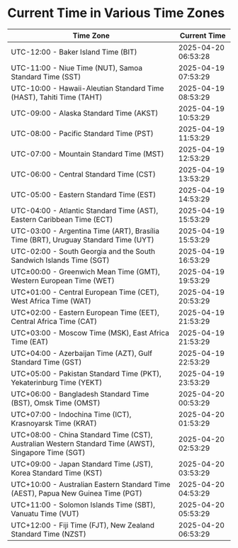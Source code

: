# Current Time in Various Time Zones

| Time Zone | Current Time |
|-----------|--------------|
| UTC-12:00 - Baker Island Time (BIT) | 2025-04-20 06:53:28 |
| UTC-11:00 - Niue Time (NUT), Samoa Standard Time (SST) | 2025-04-19 07:53:29 |
| UTC-10:00 - Hawaii-Aleutian Standard Time (HAST), Tahiti Time (TAHT) | 2025-04-19 08:53:29 |
| UTC-09:00 - Alaska Standard Time (AKST) | 2025-04-19 10:53:29 |
| UTC-08:00 - Pacific Standard Time (PST) | 2025-04-19 11:53:29 |
| UTC-07:00 - Mountain Standard Time (MST) | 2025-04-19 12:53:29 |
| UTC-06:00 - Central Standard Time (CST) | 2025-04-19 13:53:29 |
| UTC-05:00 - Eastern Standard Time (EST) | 2025-04-19 14:53:29 |
| UTC-04:00 - Atlantic Standard Time (AST), Eastern Caribbean Time (ECT) | 2025-04-19 15:53:29 |
| UTC-03:00 - Argentina Time (ART), Brasília Time (BRT), Uruguay Standard Time (UYT) | 2025-04-19 15:53:29 |
| UTC-02:00 - South Georgia and the South Sandwich Islands Time (SGT) | 2025-04-19 16:53:29 |
| UTC±00:00 - Greenwich Mean Time (GMT), Western European Time (WET) | 2025-04-19 19:53:29 |
| UTC+01:00 - Central European Time (CET), West Africa Time (WAT) | 2025-04-19 20:53:29 |
| UTC+02:00 - Eastern European Time (EET), Central Africa Time (CAT) | 2025-04-19 21:53:29 |
| UTC+03:00 - Moscow Time (MSK), East Africa Time (EAT) | 2025-04-19 21:53:29 |
| UTC+04:00 - Azerbaijan Time (AZT), Gulf Standard Time (GST) | 2025-04-19 22:53:29 |
| UTC+05:00 - Pakistan Standard Time (PKT), Yekaterinburg Time (YEKT) | 2025-04-19 23:53:29 |
| UTC+06:00 - Bangladesh Standard Time (BST), Omsk Time (OMST) | 2025-04-20 00:53:29 |
| UTC+07:00 - Indochina Time (ICT), Krasnoyarsk Time (KRAT) | 2025-04-20 01:53:29 |
| UTC+08:00 - China Standard Time (CST), Australian Western Standard Time (AWST), Singapore Time (SGT) | 2025-04-20 02:53:29 |
| UTC+09:00 - Japan Standard Time (JST), Korea Standard Time (KST) | 2025-04-20 03:53:29 |
| UTC+10:00 - Australian Eastern Standard Time (AEST), Papua New Guinea Time (PGT) | 2025-04-20 04:53:29 |
| UTC+11:00 - Solomon Islands Time (SBT), Vanuatu Time (VUT) | 2025-04-20 05:53:29 |
| UTC+12:00 - Fiji Time (FJT), New Zealand Standard Time (NZST) | 2025-04-20 06:53:29 |

